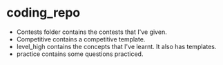 # coding_repo

* Contests folder contains the contests that I've given.
* Competitive contains a competitive template.
* level_high contains the concepts that I've learnt. It also has templates.
* practice contains some questions practiced.
